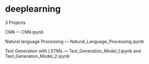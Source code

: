 # deeplearning

3 Projects

CNN — CNN.ipynb

Natural language Processing — Natural_Language_Processing.ipynb

Text Generation with LSTMs — Text_Generation_Model_1.ipynb and Text_Generation_Model_2.ipynb
